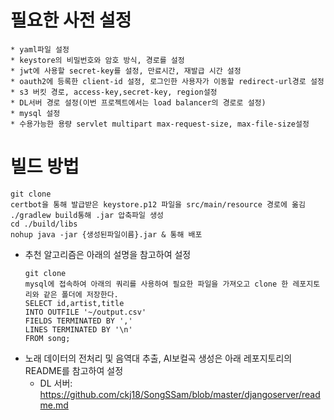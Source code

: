 # 필요한 사전 설정
```
* yaml파일 설정
* keystore의 비밀번호와 암호 방식, 경로를 설정
* jwt에 사용할 secret-key를 설정, 만료시간, 재발급 시간 설정
* oauth2에 등록한 client-id 설정, 로그인한 사용자가 이동할 redirect-url경로 설정
* s3 버킷 경로, access-key,secret-key, region설정
* DL서버 경로 설정(이번 프로젝트에서는 load balancer의 경로로 설정)
* mysql 설정
* 수용가능한 용량 servlet multipart max-request-size, max-file-size설정
```
# 빌드 방법
```
git clone
certbot을 통해 발급받은 keystore.p12 파일을 src/main/resource 경로에 옮김
./gradlew build통해 .jar 압축파일 생성
cd ./build/libs
nohup java -jar {생성된파일이름}.jar & 통해 배포
```

* 추천 알고리즘은 아래의 설명을 참고하여 설정
  ```
  git clone
  mysql에 접속하여 아래의 쿼리를 사용하여 필요한 파일을 가져오고 clone 한 레포지토리와 같은 폴더에 저장한다.
  SELECT id,artist,title
  INTO OUTFILE '~/output.csv'
  FIELDS TERMINATED BY ','
  LINES TERMINATED BY '\n'
  FROM song;
  ```
* 노래 데이터의 전처리 및 음역대 추출, AI보컬곡 생성은 아래 레포지토리의 README를 참고하여 설정
  * DL 서버: https://github.com/ckj18/SongSSam/blob/master/djangoserver/readme.md
